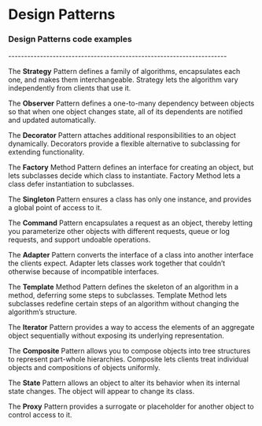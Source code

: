 Design Patterns
===============

<h3>Design Patterns code examples</h3>
---------------------------------------------------------------------

The <b>Strategy</b> Pattern defines a family of algorithms, encapsulates each one, and makes them interchangeable. Strategy lets the algorithm vary independently from clients that use it.

The <b>Observer</b> Pattern defines a one-to-many dependency between objects so that when one object changes state, all of its dependents are notified and updated automatically.

The <b>Decorator</b> Pattern attaches additional responsibilities to an object dynamically. Decorators provide a flexible alternative to subclassing for extending functionality.

The <b>Factory</b> Method Pattern defines an interface for creating an object, but lets subclasses decide which class to instantiate. Factory Method lets a class defer instantiation to subclasses.

The <b>Singleton</b> Pattern ensures a class has only one instance, and provides a global point of access to it.

The <b>Command</b> Pattern encapsulates a request as an object, thereby letting you parameterize other objects with different requests, queue or log requests, and support undoable operations.

The <b>Adapter</b> Pattern converts the interface of a class into another interface the clients expect. Adapter lets classes work together that couldn’t otherwise because of incompatible interfaces.

The <b>Template</b> Method Pattern defines the skeleton of an algorithm in a method, deferring some steps to subclasses. Template Method lets subclasses redefine certain steps of an algorithm without changing the algorithm’s structure.

The <b>Iterator</b> Pattern provides a way to access the elements of an aggregate object sequentially without exposing its underlying representation.

The <b>Composite</b> Pattern allows you to compose objects into tree structures to represent part-whole hierarchies. Composite lets clients treat individual objects and compositions of objects uniformly.

The <b>State</b> Pattern allows an object to alter its behavior when its internal state changes. The object will appear to change its class.

The <b>Proxy</b> Pattern provides a surrogate or placeholder for another object to control access to it.
